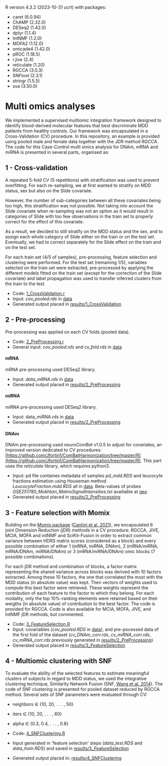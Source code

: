 R version 4.3.2 (2023-10-31 ucrt) with packages:
- caret (6.0.94)
- ChAMP (2.32.0)
- DESeq2 (1.42.0)
- dplyr (1.1.4)
- IntNMF (1.2.0)
- MOFA2 (1.12.0)
- omicade4 (1.42.0)
- pROC (1.18.5)
- r.jive (2.4)
- reticulate (1.20)
- RGCCA (3.0.3)
- SNFtool (2.3.1)
- stringr (1.5.5)
- sva (3.50.0)

# Multi omics analyses
We implemented a supervised multiomic integration framework designed to identify blood-derived molecular features that best discriminate MDD patients from healthy controls. Our framework was encapsulated in a Cross-Validation (CV) procedure.
In this repository, an example is provided using pooled male and female data together with the JDR method RGCCA. The code for this Case-Control multi omics analysis for DNAm, mRNA and miRNA is presented in several parts, organised as:


## 1 - Cross-validation

A repeated 5-fold CV (5 repetitions) with stratification was used to prevent overfitting. For each re-sampling, we at first wanted to stratify on MDD status, sex but also on the Slide covariate.

However, the number of sub-categories between all these covariates being too high, this stratification was not possible. Not taking into account the Slide covariate when re-sampling was not an option as it would result in categories of Slide with too few observations in the train set to properly correct for the effect of this covariate.

As a result, we decided to still stratify on the MDD status and the sex, and to assign each whole category of Slide either on the train or on the test set. Eventually, we had to correct separately for the Slide effect on the train and on the test set.

For each train set (4/5 of samples), pre-processing, feature selection and clustering were performed. For the test set (remaining 1/5), variables selected on the train set were extracted, pre-processed by applying the different models fitted on the train set (except for the correction of the Slide covariate) and label propagation was used to transfer inferred clusters from the train to the test. 

- Code: [1_CrossValidation.r](https://github.com/INSERM-U1141-Neurodiderot/multiomics_MDD/tree/main/3_multiomics/1_CrossValidation.r)
- Input: _cov_pooled.rds_ in [data](https://github.com/INSERM-U1141-Neurodiderot/multiomics_MDD/tree/main/3_multiomics/data)
- Generated output placed in [results/1_CrossValidation](https://github.com/INSERM-U1141-Neurodiderot/multiomics_MDD/tree/main/3_multiomics/results/1_CrossValidation)

## 2 - Pre-processing

Pre-processing was applied on each CV folds (pooled data).

- Code: [2_PreProcessing.r](https://github.com/INSERM-U1141-Neurodiderot/multiomics_MDD/tree/main/3_multiomics/2_PreProcessing.r)
- General input: _cov_pooled.rds_ and _cv_fold.rds_ in [data](https://github.com/INSERM-U1141-Neurodiderot/multiomics_MDD/tree/main/3_multiomics/data)

#### mRNA
mRNA pre-processing used DESeq2 library.

- Input: _data_mRNA.rds_ in [data](https://github.com/INSERM-U1141-Neurodiderot/multiomics_MDD/tree/main/3_multiomics/data)
- Generated output placed in [results/2_PreProcessing](https://github.com/INSERM-U1141-Neurodiderot/multiomics_MDD/tree/main/3_multiomics/results/2_PreProcessing)

#### miRNA
miRNA pre-processing used DESeq2 library.

- Input: data_miRNA.rds in [data](https://github.com/INSERM-U1141-Neurodiderot/multiomics_MDD/tree/main/3_multiomics/data)
- Generated output placed in [results/2_PreProcessing](https://github.com/INSERM-U1141-Neurodiderot/multiomics_MDD/tree/main/3_multiomics/results/2_PreProcessing)

#### DNAm
DNAm pre-processing used _neuroComBat_ v1.0.5 to adjust for covariates, an improved version dedicated to CV procedures: [https://github.com/Jfortin1/ComBatHarmonization/tree/master/R](https://github.com/Jfortin1/ComBatHarmonization/tree/master/R). This part uses the _reticulate_ library, which requires python3.

- Input: pd file containes metadata of samples _pd_mdd.RDS_ and leucocyte fractions estimation using Houseman method _LeucocyteFraction.mdd.RDS_ all in [data](https://github.com/INSERM-U1141-Neurodiderot/multiomics_MDD/tree/main/3_multiomics/data). Beta-values of probes _GSE251780_Mokhtari_MatrixSignalIntensities.txt_ availiable at [geo](https://www.ncbi.nlm.nih.gov/geo/query/acc.cgi?acc=GSE251786)
- Generated output placed in [results/2_PreProcessing](https://github.com/INSERM-U1141-Neurodiderot/multiomics_MDD/tree/main/3_multiomics/results/2_PreProcessing)

## 3 - Feature selection with Momix

Building on the [Momix package](https://github.com/cantinilab/momix-notebook) ([Cantini et al. 2021](https://doi.org/10.1038/s41467-020-20430-7)), we encapsulated 6 joint Dimension Reduction (jDR) methods in a CV procedure: RGCCA, JIVE, MCIA, MOFA and intNMF and SciKit-Fusion in order to extract common variance between HDRS matrix scores (considered as a block) and every possible combination of either 1 (mRNA, miRNA, DNAm), 2 (mRNA/miRNA, mRNA/DNAm, miRNA/DNAm) or 3 (mRNA/miRNA/DNAm) omic blocks (7 possible combinations).

For each jDR method and combination of blocks, a factor matrix representing the shared variance across blocks was derived with 10 factors extracted. Among these 10 factors, the one that correlated the most with the MDD status (in absolute value) was kept. Then vectors of weights used to compute this best factor were retrieved. These weights represent the contribution of each feature to the factor to which they belong. For each modality, only the top 10%-ranking elements were retained based on their weigths (in absolute value) of contribution to the best factor. The code is provided for RGCCA. Code is also available for MCIA, MOFA, JIVE, and IntNMF jDR methods, but commented.

- Code: [3_FeatureSelection.R](https://github.com/INSERM-U1141-Neurodiderot/multiomics_MDD/tree/main/3_multiomics/3_FeatureSelection.R)
- Input: covariables (_cov_pooled.RDS_ in [data](https://github.com/INSERM-U1141-Neurodiderot/multiomics_MDD/tree/main/3_multiomics/data)), and pre-pocessed data of the first fold of the dataset (_cv_DNAm_corr.rds_, _cv_miRNA_corr.rds_, _cv_mRNA_corr.rds_ previously generated in [results/2_PreProcessing](https://github.com/INSERM-U1141-Neurodiderot/multiomics_MDD/tree/main/3_multiomics/results/2_PreProcessing))
- Generated output placed in [results/3_FeatureSelection](https://github.com/INSERM-U1141-Neurodiderot/multiomics_MDD/tree/main/3_multiomics/results/3_FeatureSelection)

## 4 - Multiomic clustering with SNF
To evaluate the ability of the selected features to estimate meaningful clusters of subjects in regard to MDD status, we used the integrative clustering technique, Similarity Network Fusion (SNF, [Wang et al. 2014](http://www.nature.com/nmeth/journal/v11/n3/full/nmeth.2810.html)). The code of SNF clustering is presented for pooled dataset reduced by RGCCA method. Several sets of SNF parameters were evaluated through CV:
- neighbors ∈ {10, 20, . . . , 50}
- iters ∈ {10, 20, . . . , 60}
- alpha ∈ {0.3, 0.4, . . . , 0.8}

- Code: [4_SNFClustering.R](https://github.com/INSERM-U1141-Neurodiderot/multiomics_MDD/tree/main/3_multiomics/4_SNFClustering.R)
- Input generated in 'feature selection' steps (_data_test.RDS_ and _data_train.RDS_) and saved in [results/3_FeatureSelection](https://github.com/INSERM-U1141-Neurodiderot/multiomics_MDD/tree/main/3_multiomics/results/3_FeatureSelection)
- Generated output placed in: [results/4_SNFClustering](https://github.com/INSERM-U1141-Neurodiderot/multiomics_MDD/tree/main/3_multiomics/results/4_SNFClustering)

